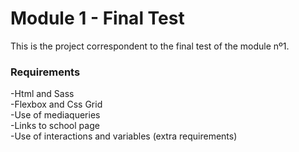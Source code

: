 
# Module 1 - Final Test

This is the project correspondent to the final test of the module nº1.

### Requirements

-Html and Sass  
-Flexbox and Css Grid  
-Use of mediaqueries  
-Links to school page  
-Use of interactions and variables (extra requirements) 
